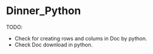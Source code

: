# Dinner_Python

TODO:

- Check for creating rows and colums in Doc by python.
- Check Doc download in python.